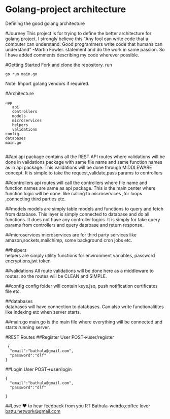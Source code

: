 # Golang-project architecture
Defining the good golang architecture

#Journey
This project is for trying to define the better architecture for golang project. I strongly believe this "Any fool can write code that a computer can understand. Good programmers write code that humans can understand" -Martin Fowler. statement and do the work in same passion. So I have added comments describing my code wherever possible.

#Getting Started
Fork and clone the repository.
run
```
go run main.go
```
Note: Import golang vendors if required.

#Architecture
```
app
   api
   controllers
   models
   microservices
   helpers
   validations
config
databases
main.go  
  
```
##api
   api package contains all the REST API routes where validations will be done in validations package with same file name and same function names as in api package. This validations will be done through MIDDLEWARE concept.
It is simple to take the request,validate,pass params to controllers

##controllers
   api routes will call the controllers where file name and function names are same as api package.
   This is the main center where function logic will be done. like calling to microservices ,for loops ,connecting third parties etc. 
   
##models
   models are simply table models and functions to query and fetch from database. This layer is simply connected to database and do all functions. It does not have any controller logics. It is simply for take query params from controllers and query database and return response.
   
##microservices
   microservices are for third party services like amazon,sockets,mailchimp, some background cron jobs etc.
   
##helpers   
   helpers are simply utility functions for environment variables, password encryptions,jwt token
   
##validations
   All route validations will be done here as a middleware to routes. so the routes will be CLEAN and SIMPLE.
   
##config 
   config folder will contain keys.jso, push notification certificates file etc.
   
##databases   
   databases will have connection to databases. Can also write functionalitites like indexing etc when server starts.
   
##main.go
main.go is the main file where everything will be connected and starts running server.

#REST Routes
##Register User
POST->user/register
```
 {
  "email":"bathula@gmail.com",
  "password":"dlf"  
}
```

##Login User
POST->user/login
```
{
  "email":"bathula@gmail.com",
  "password":"dlf"
 
}
```



##Love :heart: to hear feedback from you
RT Bathula-weirdo,coffee lover
battu.network@gmail.com
